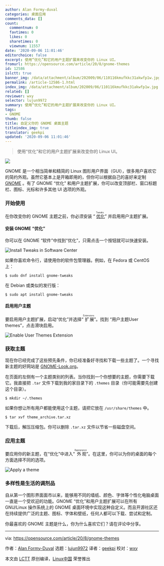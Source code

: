 ```yaml
---
author: Alan Formy-duval
categories: 桌面应用
comments_data: []
count:
  commentnum: 0
  favtimes: 0
  likes: 0
  sharetimes: 0
  viewnum: 11557
date: '2020-09-06 11:01:46'
editorchoice: false
excerpt: 使用“优化”和它的用户主题扩展来改变你的 Linux UI。
fromurl: https://opensource.com/article/20/8/gnome-themes
id: 12586
islctt: true
banner_img: /data/attachment/album/202009/06/110116kmufkkc31akwfp1w.jpg
permalink: /article-12586-1.html
index_img: /data/attachment/album/202009/06/110116kmufkkc31akwfp1w.jpg.thumb.jpg
related: []
reviewer: wxy
selector: lujun9972
summary: 使用“优化”和它的用户主题扩展来改变你的 Linux UI。
tags:
- GNOME
thumb: false
title: 自定义你的 GNOME 桌面主题
titleindex_img: true
translator: geekpi
updated: '2020-09-06 11:01:46'
---
```



> 
> 使用“优化”和它的用户主题扩展来改变你的 Linux UI。
> 
> 
> 


![](/data/attachment/album/202009/06/110116kmufkkc31akwfp1w.jpg)


GNOME 是一个相当简单和精简的 Linux 图形用户界面（GUI），很多用户喜欢它的简约外观。虽然它基本上是开箱即用的，但你可以根据自己的喜好来定制 [GNOME](https://www.gnome.org/) 。有了 GNOME “优化” 和用户主题扩展，你可以改变顶部栏、窗口标题栏、图标、光标和许多其他 UI 选项的外观。


### 开始使用


在你改变你的 GNOME 主题之前，你必须安装 “<ruby> <a href="https://wiki.gnome.org/Apps/Tweaks">  优化 </a> <rt>  Tweaks </rt></ruby>” 并启用用户主题扩展。


#### 安装 GNOME “优化”


你可以在 GNOME “软件”中找到“优化”，只需点击一个按钮就可以快速安装。


![Install Tweaks in Software Center](/data/attachment/album/202009/06/110152sll71z1o2yq7hssh.png "Install Tweaks in Software Center")


如果你喜欢命令行，请使用你的软件包管理器。例如，在 Fedora 或 CentOS 上：



```
$ sudo dnf install gnome-tweaks

```

在 Debian 或类似的发行版：



```
$ sudo apt install gnome-tweaks

```

#### 启用用户主题


要启用用户主题扩展，启动“优化”并选择“<ruby> 扩展 <rt>  Extensions </rt></ruby>”。找到 “用户主题User themes”，点击滑块启用。


![Enable User Themes Extension](/data/attachment/album/202009/06/110158nsrad9xod4m6qzd6.png "Enable User Themes Extension")


### 获取主题


现在你已经完成了这些预先条件，你已经准备好寻找和下载一些主题了。一个寻找新主题的好网站是 [GNOME-Look.org](https://www.gnome-look.org)。


在页面的左侧有一个主题类别的列表。当你找到一个你想要的主题，你需要下载它。我直接把 `.tar` 文件下载到我的家目录下的 `.themes` 目录（你可能需要先创建这个目录）。



```
$ mkdir ~/.themes

```

如果你想让所有用户都能使用这个主题，请把它放在 `/usr/share/themes` 中。



```
$ tar xvf theme_archive.tar.xz

```

下载后，解压压缩包。你可以删除 `.tar.xz` 文件以节省一些磁盘空间。


### 应用主题


要应用你的新主题，在“优化”中进入“<ruby> 外观 <rt>  Appearance </rt></ruby>”。在这里，你可以为你的桌面的每个方面选择不同的选项。


![Apply a theme](/data/attachment/album/202009/06/110200hfaxeu7lqifxke7u.png "Apply a theme")


### 多样性是生活的调剂品


自从第一个图形界面面市以来，能够用不同的墙纸、颜色、字体等个性化电脑桌面一直是一个受欢迎的功能。GNOME “优化”和用户主题扩展可以在所有 GNU/Linux 操作系统上的 GNOME 桌面环境中实现这种自定义。而且开源社区还在持续提供广泛的主题、图标、字体和壁纸，任何人都可以下载、尝试和定制。


你最喜欢的 GNOME 主题是什么，你为什么喜欢它们？请在评论中分享。




---


via: <https://opensource.com/article/20/8/gnome-themes>


作者：[Alan Formy-Duval](https://opensource.com/users/alanfdoss) 选题：[lujun9972](https://github.com/lujun9972) 译者：[geekpi](https://github.com/geekpi) 校对：[wxy](https://github.com/wxy)


本文由 [LCTT](https://github.com/LCTT/TranslateProject) 原创编译，[Linux中国](https://linux.cn/) 荣誉推出